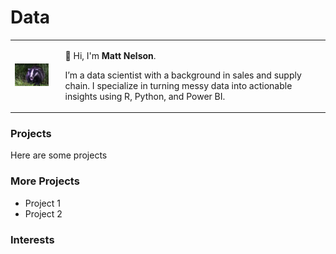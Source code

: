 # Data

<table>
  <tr>
    <td>
      <img src="images/images.jpg" alt="Matt Nelson" width="150">
    </td>
    <td style="vertical-align: top; padding-left: 20px;">
      <p>👋 Hi, I'm <strong>Matt Nelson</strong>.</p>
      <p>I’m a data scientist with a background in sales and supply chain. I specialize in turning messy data into actionable insights using R, Python, and Power BI.</p>
    </td>
  </tr>
</table>

### Projects
Here are some projects

### More Projects
- Project 1  
- Project 2

### Interests
